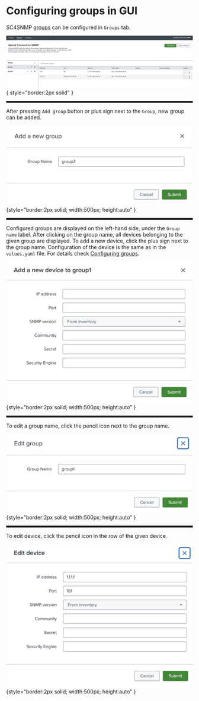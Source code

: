# Configuring groups in GUI

SC4SNMP [groups](../configuration/configuring-groups.md) can be configured in `Groups` tab.

![Groups tab](../../images/ui_docs/groups/groups_tab.png){ style="border:2px solid" }

<hr style="border:2px solid">

After pressing `Add group` button or plus sign next to the `Group`, new group can be added.


![New group](../../images/ui_docs/groups/add_group.png){style="border:2px solid; width:500px; height:auto" }

<hr style="border:2px solid">

Configured groups are displayed on the left-hand side, under the `Group name` label. After clicking on the group name, 
all devices belonging to the given group are displayed. To add a new device, click the plus sign next to the group name. 
Configuration of the device is the same as in the `values.yaml` file. For details check [Configuring groups](../configuration/configuring-groups.md).


![Add a device](../../images/ui_docs/groups/add_device.png){style="border:2px solid; width:500px; height:auto" }

<hr style="border:2px solid">

To edit a group name, click the pencil icon next to the group name.


![Edit group](../../images/ui_docs/groups/edit_group.png){style="border:2px solid; width:500px; height:auto" }

<hr style="border:2px solid">

To edit device, click the pencil icon in the row of the given device.


![Edit device](../../images/ui_docs/groups/edit_device.png){style="border:2px solid; width:500px; height:auto" }